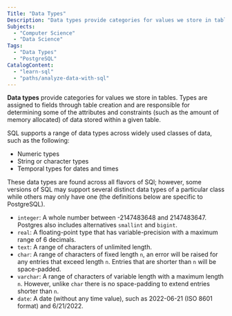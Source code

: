 ```yaml
---
Title: "Data Types"
Description: "Data types provide categories for values we store in tables."
Subjects:
  - "Computer Science"
  - "Data Science"
Tags:
  - "Data Types"
  - "PostgreSQL"
CatalogContent:
  - "learn-sql"
  - "paths/analyze-data-with-sql"
---
```


**Data types** provide categories for values we store in tables. Types are assigned to fields through table creation and are responsible for determining some of the attributes and constraints (such as the amount of memory allocated) of data stored within a given table.

SQL supports a range of data types across widely used classes of data, such as the following:

- Numeric types
- String or character types
- Temporal types for dates and times

These data types are found across all flavors of SQl; however, some versions of SQL may support several distinct data types of a particular class while others may only have one (the definitions below are specific to PostgreSQL).

- `integer`: A whole number between -2147483648 and 2147483647. Postgres also includes alternatives `smallint` and `bigint`.
- `real`: A floating-point type that has variable-precision with a maximum range of 6 decimals.
- `text`: A range of characters of unlimited length.
- `char`: A range of characters of fixed length `n`, an error will be raised for any entries that exceed length `n`. Entries that are shorter than `n` will be space-padded.
- `varchar`: A range of characters of variable length with a maximum length `n`. However, unlike `char` there is no space-padding to extend entries shorter than `n`.
- `date`: A date (without any time value), such as 2022-06-21 (ISO 8601 format) and 6/21/2022.
